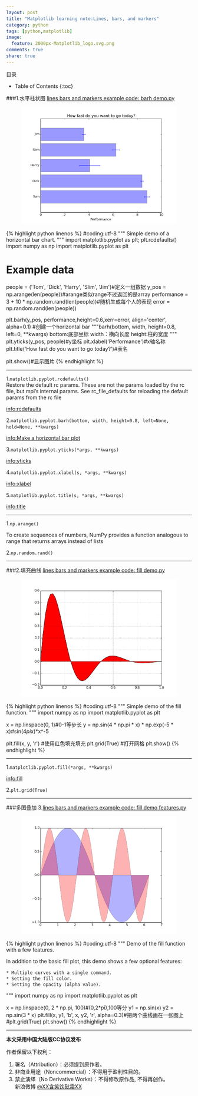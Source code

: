 ```yaml
---
layout: post
title: "Matplotlib learning note:Lines, bars, and markers"
category: python
tags: [python,matplotlib]
image:
  feature: 2000px-Matplotlib_logo.svg.png
comments: true
share: true
---
```


目录

* Table of Contents
{:toc}


###1.水平柱状图
[lines bars and markers example code: barh demo.py](http://matplotlib.org/examples/lines_bars_and_markers/barh_demo.html)


<figure>
    <a href="/images/barh_demo.png"> <!--herf是超链接-->
        <img src="/images/barh_demo.png"><!--img标签必须有src属性=“图片位置”-->
    </a>
</figure>


{% highlight python linenos %}
#coding:utf-8
"""
Simple demo of a horizontal bar chart.
"""
import matplotlib.pyplot as plt; plt.rcdefaults()
import numpy as np
import matplotlib.pyplot as plt
# Example data
people = ('Tom', 'Dick', 'Harry', 'Slim', 'Jim')#定义一组数据
y_pos = np.arange(len(people))#arange类似range不过返回的是array
performance = 3 + 10 * np.random.rand(len(people))#随机生成每个人的表现
error = np.random.rand(len(people))

plt.barh(y_pos, performance,height=0.6,xerr=error, align='center', alpha=0.1)
#创建一个horizontal bar
"""barh(bottom, width, height=0.8, left=0, **kwargs)
bottom:底部坐标
width：横向长度
height:柱的宽度
"""
plt.yticks(y_pos, people)#y坐标
plt.xlabel('Performance')#x轴名称
plt.title('How fast do you want to go today?')#表名

plt.show()#显示图片
{% endhighlight %}

*************************
1.`matplotlib.pyplot.rcdefaults()`  
Restore the default rc params. These are not the params loaded by the rc file, but mpl’s internal params. See rc_file_defaults for reloading the default params from the rc file

[info:rcdefaults](http://matplotlib.org/1.3.1/api/pyplot_api.html#matplotlib.pyplot.rcdefaults)

2.`matplotlib.pyplot.barh(bottom, width, height=0.8, left=None, hold=None, **kwargs)`

[info:Make a horizontal bar plot](http://matplotlib.org/1.3.1/api/pyplot_api.html#matplotlib.pyplot.barh)

3.`matplotlib.pyplot.yticks(*args, **kwargs)` 

[info:yticks](http://matplotlib.org/1.3.1/api/pyplot_api.html#matplotlib.pyplot.yticks)

4.`matplotlib.pyplot.xlabel(s, *args, **kwargs)`

[info:xlabel](http://matplotlib.org/1.3.1/api/pyplot_api.html#matplotlib.pyplot.xlabel)

5.`matplotlib.pyplot.title(s, *args, **kwargs)`

[info:title](http://matplotlib.org/1.3.1/api/pyplot_api.html#matplotlib.pyplot.title)


********************************************
1.`np.arange()`

To create sequences of numbers, NumPy provides a function analogous to range that returns arrays instead of lists

2.`np.random.rand()`


********************************************


###2.填充曲线
[lines bars and markers example code: fill demo.py](http://matplotlib.org/examples/lines_bars_and_markers/fill_demo.html)

<figure>
    <a href="/images/1-figure-2.png"> <!--herf是超链接-->
        <img src="/images/1-figure-2.png"><!--img标签必须有src属性=“图片位置”-->
    </a>
</figure>

{% highlight python linenos %}
#coding:utf-8
"""
Simple demo of the fill function.
"""
import numpy as np
import matplotlib.pyplot as plt

x = np.linspace(0, 1)#0-1等步长
y = np.sin(4 * np.pi * x) * np.exp(-5 * x)#sin(4*pi*x)*x^-5

plt.fill(x, y, 'r') #使用红色填充填充
plt.grid(True) #打开网格
plt.show()
{% endhighlight %}

***************************************

1.`matplotlib.pyplot.fill(*args, **kwargs)`

[info:fill](http://matplotlib.org/1.3.1/api/pyplot_api.html#matplotlib.pyplot.fill)

2.`plt.grid(True)`

********************************

###多图叠加
3.[lines bars and markers example code: fill demo features.py](http://matplotlib.org/examples/lines_bars_and_markers/fill_demo_features.html#lines-bars-and-markers-example-code-fill-demo-features-py)


<figure>
    <a href="/images/1-figure-3.png"> <!--herf是超链接-->
        <img src="/images/1-figure-3.png"><!--img标签必须有src属性=“图片位置”-->
    </a>
</figure>


{% highlight python linenos %}
#coding:utf-8
"""
Demo of the fill function with a few features.

In addition to the basic fill plot, this demo shows a few optional features:

    * Multiple curves with a single command.
    * Setting the fill color.
    * Setting the opacity (alpha value).
"""
import numpy as np
import matplotlib.pyplot as plt

x = np.linspace(0, 2 * np.pi, 100)#(0,2*pi),100等分
y1 = np.sin(x)
y2 = np.sin(3 * x)
plt.fill(x, y1, 'b', x, y2, 'r', alpha=0.3)#把两个曲线画在一张图上
#plt.grid(True)
plt.show()
{% endhighlight %}


*************************************
**本文采用中国大陆版CC协议发布**
 
作者保留以下权利：  
1. 署名（Attribution）：必须提到原作者。  
2. 非商业用途（Noncommercial）：不得用于盈利性目的。  
3. 禁止演绎（No Derivative Works）：不得修改原作品, 不得再创作。   
新浪微博 [@XX含笑饮砒霜XX](http://weibo.com/1807732335/AvK7VrQlp?type=like)